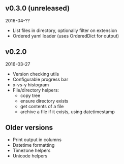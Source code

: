 ## v0.3.0 (unreleased)

2016-04-??

- List files in directory, optionally filter on extension
- Ordered yaml loader (uses OrderedDict for output)


## v0.2.0

2016-03-27

- Version checking utils
- Configurable progress bar
- x-vs-y histogram
- File/directory helpers:
  - copy tree
  - ensure directory exists
  - get contents of a file
  - archive a file if it exists, using datetimestamp


## Older versions

- Print output in columns
- Datetime formatting
- Timezone helpers
- Unicode helpers
